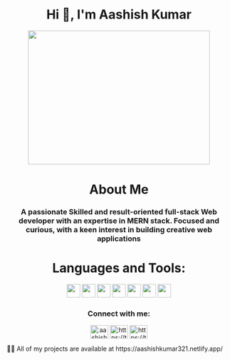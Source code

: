 <h1 align="center">Hi 👋, I'm Aashish Kumar</h1>
<p align="center">
<img src="https://media.giphy.com/media/L8K62iTDkzGX6/giphy.gif" width="90%" height="300" align="center"/>
</p>
<!--   ![](https://media.giphy.com/media/L8K62iTDkzGX6/giphy.gif) -->

<h1 align="center">About Me</h1>
<h3 align="center">A passionate Skilled and result-oriented full-stack Web developer with an expertise in MERN stack. Focused and curious, with a keen interest in building creative web applications</h3>

<!-- 🌱 I’m currently learning **MERN Stack** -->
<!-- https://media.giphy.com/media/L8K62iTDkzGX6/giphy.gif -->
<h1 align="center">Languages and Tools:</h1>

<p align=center>
<img src="https://img.shields.io/badge/-javaScript-FF0000?style=for-the-badge&logo=javascript" height="30px" />
 <img src="https://img.shields.io/badge/-Express-FF0000?style=for-the-badge&logo=express" height="30px"/>
  <img src="https://img.shields.io/badge/-React-FF0000?style=for-the-badge&logo=react" height="30px"/>
    <img src="https://img.shields.io/badge/-Node Js-FF0000?style=for-the-badge&logo=node.js" height="30px"/>
    <img src="https://img.shields.io/badge/-Mongo Db-FF0000?style=for-the-badge&logo=mongodb" height="30px"/>
    <img src="https://img.shields.io/badge/-HTML-FF0000?style=for-the-badge&logo=html5" height="30px"/>
     <img src="https://img.shields.io/badge/-css-FF0000?style=for-the-badge&logo=css" height="30px"/>



<!-- <img src="https://img.shields.io/badge/-HTML5-007FFF?style=for-the-badge&logo=html5"/>
<img src="https://img.shields.io/badge/-CSS-0000FF?style=for-the-badge&logo=css3"/> -->

<!--END_SECTION:colourise-->






<h3 align="center">Connect with me:</h3>
<p align="center">
    <a href="https://linkedin.com/in/aashish-kumar-bba836190" target="blank"><img align="center" src="https://raw.githubusercontent.com/rahuldkjain/github-profile-readme-generator/master/src/images/icons/Social/linked-in-alt.svg" alt="aashish-kumar-bba836190" height="30" width="40" /></a>
    <a href="https://twitter.com/aashish8118" target="blank"><img align="center" src="https://raw.githubusercontent.com/rahuldkjain/github-profile-readme-generator/master/src/images/icons/Social/twitter.svg" alt="https://twitter.com/aashish8118" height="30" width="40" /></a>
    <a href="mailto:aashish.kumar.ak143@gmail.com" target="blank"><img align="center" src="https://img.icons8.com/external-nawicon-outline-color-nawicon/2x/external-email-communication-nawicon-outline-color-nawicon-2.png" alt="https://twitter.com/aashish8118" height="30" width="40" /></a>
</p>
👨‍💻 All of my projects are available at https://aashishkumar321.netlify.app/

<!-- <p align="center" ; "><img align="center " src="https://github-readme-stats.vercel.app/api/top-langs?username=aashishkumar321&show_icons=true&locale=en&layout=compact " alt="aashishkumar321 " /></p> -->
